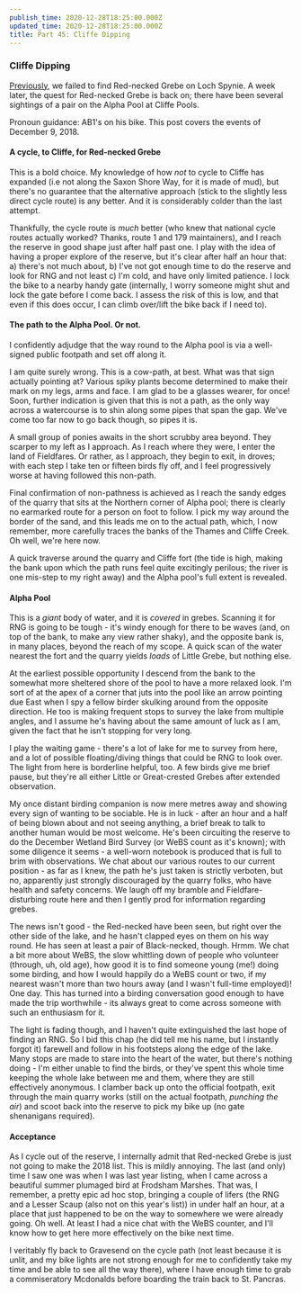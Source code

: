 ```yaml
---
publish_time: 2020-12-28T18:25:00.000Z
updated_time: 2020-12-28T18:25:00.000Z
title: Part 45: Cliffe Dipping
---
```


### Cliffe Dipping

[Previously](features/a-200-bird-year/part-44-east-of-inverness.html), we failed
to find Red-necked Grebe on Loch Spynie. A week later, the
quest for Red-necked Grebe is back on; there have been several sightings of a
pair on the Alpha Pool at Cliffe Pools. 

Pronoun guidance: AB1's on his bike. This post covers the events of December
9, 2018.

#### A cycle, to Cliffe, for Red-necked Grebe

This is a bold choice. My knowledge of how _not_ to cycle to Cliffe has expanded
(i.e not along the Saxon Shore Way, for it is made of mud), but there's no
guarantee that the alternative approach (stick to the slightly less direct
cycle route) is any better. And it is considerably colder than the last attempt.

Thankfully, the cycle route is _much_ better (who knew that national cycle
routes actually worked? Thanks, route 1 and 179 maintainers), and I reach the
reserve in good shape just after half past one. I play with the idea of having
a proper explore of the reserve, but it's clear after half an hour that: a)
there's not much about, b) I've not got enough time to do the reserve and look
for RNG and not least c) I'm cold, and have only limited patience. I lock the
bike to a nearby handy gate (internally, I worry someone might shut and lock 
the gate before I come back. I assess the risk of this is low, and that even
if this does occur, I can climb over/lift the bike back if I need to).

#### The path to the Alpha Pool. Or not.

I confidently adjudge that the way round to the Alpha pool is via a
well-signed public footpath and set off along it.

I am quite surely wrong. This is a cow-path, at best. What was that
sign actually pointing at? Various spiky plants become determined to
make their mark on my legs, arms and face. I am glad to be a glasses
wearer, for once! Soon, further indication is given that this is not a path,
as the only way across a watercourse is to shin along some pipes that span
the gap. We've come too far now to go back though, so pipes it is.

A small group of ponies awaits in the short scrubby area beyond. They
scarper to my left as I approach. As I reach where they were, I enter
the land of Fieldfares. Or rather, as I approach, they begin to exit,
in droves; with each step I take ten or fifteen birds fly off, and I
feel progressively worse at having followed this non-path.

Final confirmation of non-pathness is achieved as I reach the sandy
edges of the quarry that sits at the Northern corner of Alpha pool;
there is clearly no earmarked route for a person on foot to follow. I
pick my way around the border of the sand, and this leads me on to the
actual path, which, I now remember, more carefully traces the banks of
the Thames and Cliffe Creek. Oh well, we're here now.

A quick traverse around the quarry and Cliffe fort (the tide is high,
making the bank upon which the path runs feel quite excitingly
perilous; the river is one mis-step to my right away) and the Alpha
pool's full extent is revealed.

#### Alpha Pool

This is a _giant_ body of water, and it is _covered_ in
grebes. Scanning it for RNG is going to be tough - it's windy enough
for there to be waves (and, on top of the bank, to make any view
rather shaky), and the opposite bank is, in many places, beyond the
reach of my scope. A quick scan of the water nearest the fort and the
quarry yields _loads_ of Little Grebe, but nothing else. 

At the earliest possible opportunity I descend from the bank to the somewhat
more sheltered shore of the pool to have a more relaxed look. I'm sort of at
the apex of a corner that juts into the pool like an arrow pointing due East
when I spy a fellow birder skulking around from the opposite direction. He
too is making frequent stops to survey the lake from multiple angles, and I
assume he's having about the same amount of luck as I am, given the fact that
he isn't stopping for very long.

I play the waiting game - there's a lot of lake for me to survey from here,
and a lot of possible floating/diving things that could be RNG to look over.
The light from here is borderline helpful, too. A few birds give me brief
pause, but they're all either Little or Great-crested Grebes after extended
observation.

My once distant birding companion is now mere metres away and showing every
sign of wanting to be sociable. He is in luck - after an hour and a half of
being blown about and not seeing anything, a brief break to talk to another
human would be most welcome. He's been circuiting the reserve to do the
December Wetland Bird Survey (or WeBS count as it's known); with some
diligence it seems - a well-worn notebook is produced that is full to brim with
observations. We chat about our various routes to our current position - as far
as I knew, the path he's just taken is strictly verboten, but no, apparently
just strongly discouraged by the quarry folks, who have health and safety
concerns. We laugh off my bramble and Fieldfare-disturbing route here and
then I gently prod for information regarding grebes.

The news isn't good - the Red-necked have been seen, but right over
the other side of the lake, and he hasn't clapped eyes on them on his
way round. He has seen at least a pair of Black-necked, though. Hrmm. We chat
a bit more about WeBS, the slow whittling down of people who volunteer
(through, uh, old age), how good it is to find someone young (me!) doing some
birding, and how I would happily do a WeBS count or two, if my nearest wasn't
more than two hours away (and I wasn't full-time employed)! One day. This has
turned into a birding conversation good enough to have made the trip
worthwhile - its always great to come across someone with such an enthusiasm
for it.

The light is fading though, and I haven't quite extinguished the last hope of
finding an RNG. So I bid this chap (he did tell me his name, but I instantly
forgot it) farewell and follow in his footsteps along the edge of the lake.
Many stops are made to stare into the heart of the water, but there's nothing
doing - I'm either unable to find the birds, or they've spent this whole time
keeping the whole lake between me and them, where they are still effectively
anonymous. I clamber back up onto the official footpath, exit through the
main quarry works (still on the actual footpath, *punching the air*) and
scoot back into the reserve to pick my bike up (no gate shenanigans required).

#### Acceptance

As I cycle out of the reserve, I internally admit that Red-necked Grebe is
just not going to make the 2018 list. This is mildly annoying. The last (and
only) time I saw one was when I was last year listing, when I came across a
beautiful summer plumaged bird at Frodsham Marshes. That was, I remember, a
pretty epic ad hoc stop, bringing a couple of lifers (the RNG and a Lesser
Scaup (also not on this year's list)) in under half an hour, at a place that
just happened to be on the way to somewhere we were already going. Oh well.
At least I had a nice chat with the WeBS counter, and I'll know how to get
here more effectively on the bike next time.

I veritably fly back to Gravesend on the cycle path (not least because it is
unlit, and my bike lights are not strong enough for me to confidently take my
time and be able to see all the way there), where I have enough time to grab
a commiseratory Mcdonalds before boarding the train back to St. Pancras.